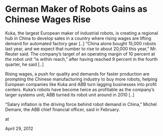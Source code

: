 # German Maker of Robots Gains as Chinese Wages Rise
Kuka, the largest European maker of industrial robots, is creating a regional hub in China to develop sales in a country where rising wages are lifting demand for automated factory gear [..] “China alone bought 15,000 robots last year, and we expect that number to rise to about 20,000 this year,” Mr. Reuter said. The company’s target of an operating margin of 10 percent at the robot unit “is within reach,” after having reached 9 percent in the fourth quarter, he said [..]

Rising wages, a push for quality and demands for faster production are prompting the Chinese manufacturing industry to buy more robots, helping European companies like Kuka and ABB turn lagging businesses into profit centers. Kuka’s robots have become twice as profitable as the company’s larger systems unit; ABB turned its robot unit around in 2010 [..]

“Salary inflation is the driving force behind robot demand in China,” Michel Demare, the ABB chief financial officer, said in February.








at

April 29, 2012















